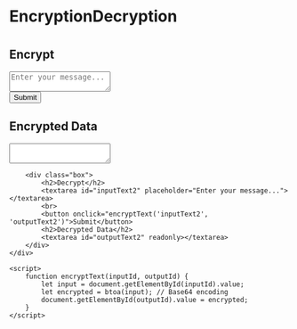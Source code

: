 # EncryptionDecryption

# <!DOCTYPE html>
<html lang="en">
<head>
    <meta charset="UTF-8">
    <meta name="viewport" content="width=device-width, initial-scale=1.0">
    <title>Text Encryption</title>
    <link rel="stylesheet" href="styles.css">
</head>
<body>
    <div class="container">
        <div class="box">
            <h2>Encrypt</h2>
            <textarea id="inputText1" placeholder="Enter your message..."></textarea>
            <br>
            <button onclick="encryptText('inputText1', 'outputText1')">Submit</button>
            <h2>Encrypted Data</h2>
            <textarea id="outputText1" readonly></textarea>
        </div>
        
        <div class="box">
            <h2>Decrypt</h2>
            <textarea id="inputText2" placeholder="Enter your message..."></textarea>
            <br>
            <button onclick="encryptText('inputText2', 'outputText2')">Submit</button>
            <h2>Decrypted Data</h2>
            <textarea id="outputText2" readonly></textarea>
        </div>
    </div>

    <script>
        function encryptText(inputId, outputId) {
            let input = document.getElementById(inputId).value;
            let encrypted = btoa(input); // Base64 encoding
            document.getElementById(outputId).value = encrypted;
        }
    </script>
</body>
</html>
